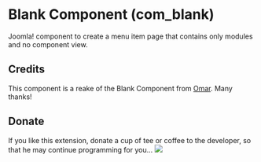 # Blank Component (com_blank)
Joomla! component to create a menu item page that contains only modules and no component view.

## Credits
This component is a reake of the Blank Component from <a href="https://omar84.com/downloads" target="_blank">Omar</a>. Many thanks!

## Donate
If you like this extension, donate a cup of tee or coffee to the developer, so that he may continue programming for you...
[![](https://www.paypalobjects.com/de_DE/CH/i/btn/btn_donateCC_LG.gif)](https://www.paypal.com/cgi-bin/webscr?cmd=_s-xclick&hosted_button_id=C28HUM53S6EC2)
